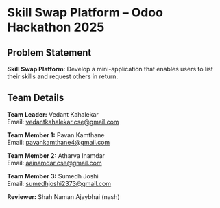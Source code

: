 
# Skill Swap Platform – Odoo Hackathon 2025

## Problem Statement

**Skill Swap Platform**: Develop a mini-application that enables users to list their skills and request others in return.

## Team Details

**Team Leader:** Vedant Kahalekar  
Email: vedantkahalekar.cse@gmail.com

**Team Member 1:** Pavan Kamthane  
Email: pavankamthane4@gmail.com

**Team Member 2:** Atharva Inamdar  
Email: aainamdar.cse@gmail.com

**Team Member 3:** Sumedh Joshi  
Email: sumedhjoshi2373@gmail.com

**Reviewer:** Shah Naman Ajaybhai (nash)
